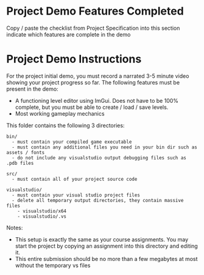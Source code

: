 # Project Demo Features Completed

Copy / paste the checklist from Project Specification into this section indicate which features are complete in the demo

# Project Demo Instructions

For the project initial demo, you must record a narrated 3-5 minute video showing your project progress so far. The following features must be present in the demo:

- A functioning level editor using ImGui. Does not have to be 100% complete, but you must be able to create / load / save levels.
- Most working gameplay mechanics

This folder contains the following 3 directories:

```
bin/ 
  - must contain your compiled game executable
  - must contain any additional files you need in your bin dir such as assets / fonts
  - do not include any visualstudio output debugging files such as .pdb files

src/ 
  - must contain all of your project source code

visualstudio/
  - must contain your visual studio project files
  - delete all temporary output directories, they contain massive files
    - visualstudio/x64
    - visualstudio/.vs
```

Notes:
- This setup is exactly the same as your course assignments. You may start the project by copying an assignment into this directory and editing it. 
- This entire submission should be no more than a few megabytes at most without the temporary vs files
